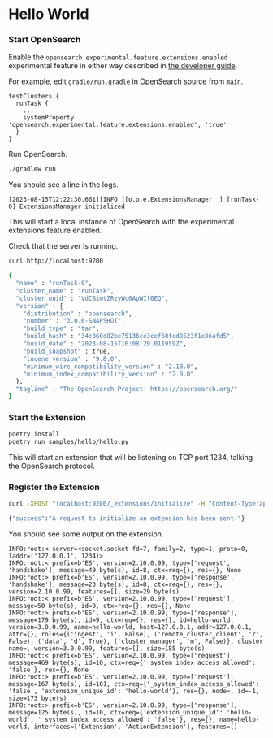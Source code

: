 # Hello World

### Start OpenSearch

Enable the `opensearch.experimental.feature.extensions.enabled` experimental feature in either way described in [the developer guide](https://github.com/opensearch-project/opensearch-sdk-java/blob/main/DEVELOPER_GUIDE.md#enable-the-extensions-feature-flag).

For example, edit `gradle/run.gradle` in OpenSearch source from `main`.

```
testClusters {
  runTask {
    ...
    systemProperty 'opensearch.experimental.feature.extensions.enabled', 'true'
  }
}
```

Run OpenSearch.

```bash
./gradlew run
```

You should see a line in the logs.

```
[2023-08-15T12:22:30,661][INFO ][o.o.e.ExtensionsManager  ] [runTask-0] ExtensionsManager initialized
```

This will start a local instance of OpenSearch with the experimental extensions feature enabled.

Check that the server is running.

```bash
curl http://localhost:9200

{
  "name" : "runTask-0",
  "cluster_name" : "runTask",
  "cluster_uuid" : "VdCBimtZRzyWc0ApWIf0EQ",
  "version" : {
    "distribution" : "opensearch",
    "number" : "3.0.0-SNAPSHOT",
    "build_type" : "tar",
    "build_hash" : "34c860d82be75136ce3cef60fcd9523f1e86afd5",
    "build_date" : "2023-08-15T16:08:29.011959Z",
    "build_snapshot" : true,
    "lucene_version" : "9.8.0",
    "minimum_wire_compatibility_version" : "2.10.0",
    "minimum_index_compatibility_version" : "2.0.0"
  },
  "tagline" : "The OpenSearch Project: https://opensearch.org/"
}
```

### Start the Extension

```bash
poetry install
poetry run samples/hello/hello.py
```

This will start an extension that will be listening on TCP port 1234, talking the OpenSearch protocol.

### Register the Extension

```bash
curl -XPOST "localhost:9200/_extensions/initialize" -H "Content-Type:application/json" --data @samples/hello/hello.json

{"success":"A request to initialize an extension has been sent."}
```

You should see some output on the extension.

```
INFO:root:< server=<socket.socket fd=7, family=2, type=1, proto=0, laddr=('127.0.0.1', 1234)>
INFO:root:< prefix=b'ES', version=2.10.0.99, type=['request', 'handshake'], message=49 byte(s), id=8, ctx=req={}, res={}, None
INFO:root:> prefix=b'ES', version=2.10.0.99, type=['response', 'handshake'], message=23 byte(s), id=8, ctx=req={}, res={}, version=2.10.0.99, features=[], size=29 byte(s)
INFO:root:< prefix=b'ES', version=2.10.0.99, type=['request'], message=50 byte(s), id=9, ctx=req={}, res={}, None
INFO:root:> prefix=b'ES', version=2.10.0.99, type=['response'], message=179 byte(s), id=9, ctx=req={}, res={}, id=hello-world, version=3.0.0.99, name=hello-world, host=127.0.0.1, addr=127.0.0.1, attr={}, roles={('ingest', 'i', False), ('remote_cluster_client', 'r', False), ('data', 'd', True), ('cluster_manager', 'm', False)}, cluster name=, version=3.0.0.99, features=[], size=185 byte(s)
INFO:root:< prefix=b'ES', version=2.10.0.99, type=['request'], message=469 byte(s), id=10, ctx=req={'_system_index_access_allowed': 'false'}, res={}, None
INFO:root:> prefix=b'ES', version=2.10.0.99, type=['request'], message=167 byte(s), id=101, ctx=req={'_system_index_access_allowed': 'false', 'extension_unique_id': 'hello-world'}, res={}, node=, id=-1, size=173 byte(s)
INFO:root:> prefix=b'ES', version=2.10.0.99, type=['response'], message=125 byte(s), id=10, ctx=req={'extension_unique_id': 'hello-world', '_system_index_access_allowed': 'false'}, res={}, name=hello-world, interfaces=['Extension', 'ActionExtension'], features=[]
```